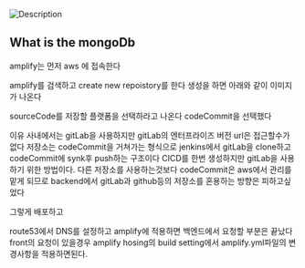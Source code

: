 ![Description](https://img.notionusercontent.com/s3/prod-files-secure%2F6ab3efe6-44b5-4e5c-9d86-56543fb7f59d%2Fc3b86c80-eaba-4a31-971d-868a2b179849%2Ftest2.jpg/size/w=1420?exp=1727749267&sig=VX63E66yaxZvLTyfE2Db1fyK5g_lgajo6O10Oikoyq0)

<!-- pre image 설정해야하나 위처럼 -->

## What is the mongoDb

amplify는 먼저 aws 에 접속한다

amplify를 검색하고 create new repoistory를 한다
생성을 하면 아래와 같이 이미지가 나온다

sourceCode를 저장할 플랫폼을 선택하라고 나온다
codeCommit을 선택했다

이유
사내에서는 gitLab을 사용하지만 gitLab의 엔터프라이즈 버전 url은 접근할수가 없다
저장소는 codeCommit을 거쳐가는 형식으로 jenkins에서 gitLab을 clone하고 codeCommit에 synk후 push하는 구조이다
CICD를 한번 생성하지만 gitLab을 사용하기 위한 방법이다.
다른 저장소를 사용하는것보다 codeCommit은 aws에서 관리를 맡게 되므로 backend에서 gitLab과 github등의 저장소를 혼용하는 방향은 피하고싶었다

그렇게 배포하고

route53에서 DNS를 설정하고 amplify에 적용하면 백엔드에서 요청할 부분은 끝났다
front의 요청이 있을경우 amplify hosing의 build setting에서 amplify.yml파일의 변경사항을 적용하면된다.
